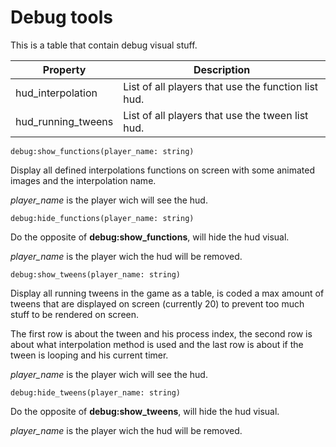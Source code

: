 
# Debug tools

This is a table that contain debug visual stuff.

| Property | Description |
| -------- | ----------- |
| hud_interpolation | List of all players that use the function list hud. |
| hud_running_tweens | List of all players that use the tween list hud. |

	debug:show_functions(player_name: string)

Display all defined interpolations functions on screen with some animated images and the interpolation name.

*player_name* is the player wich will see the hud.

	debug:hide_functions(player_name: string)

Do the opposite of **debug:show_functions**, will hide the hud visual.

*player_name* is the player wich the hud will be removed.

	debug:show_tweens(player_name: string)

Display all running tweens in the game as a table, is coded a max amount of tweens that are displayed on screen (currently 20) to prevent too much stuff to be rendered on screen.

The first row is about the tween and his process index, the second row is about what interpolation method is used and the last row is about if the tween is looping and his current timer.

*player_name* is the player wich will see the hud.

	debug:hide_tweens(player_name: string)

Do the opposite of **debug:show_tweens**, will hide the hud visual.

*player_name* is the player wich the hud will be removed.
